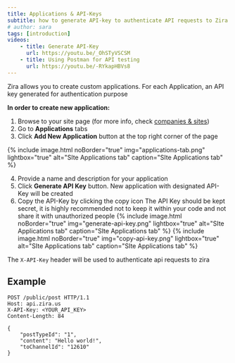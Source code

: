 ```yaml
---
title: Applications & API-Keys
subtitle: how to generate API-key to authenticate API requests to Zira
# author: sara
tags: [introduction]
videos: 
    - title: Generate API-Key
      url: https://youtu.be/_OhSTyVSCSM
    - title: Using Postman for API testing
      url: https://youtu.be/-RYkapHBVs8
---
```


Zira allows you to create custom applications. 
For each Application, an API key generated for authentication purpose

**In order to create new application:**

1. Browse to your site page (for more info, check [companies & sites](../../_docs/getting-started/companies-and-sites.md))
2. Go to **Applications** tabs
3. Click **Add New Application** button at the top right corner of the page

{% include image.html noBorder="true" img="applications-tab.png" lightbox="true" alt="SIte Applications tab" caption="SIte Applications tab" %}

4. Provide a name and description for your application
5. Click **Generate API Key** button. New application with designated API-Key will be created 
6. Copy the API-Key by clicking the copy icon 
The API Key should be kept secret, it is highly recommended not to keep it within your code and not share it with unauthorized people
{% include image.html noBorder="true" img="generate-api-key.png" lightbox="true" alt="SIte Applications tab" caption="SIte Applications tab" %}
{% include image.html noBorder="true" img="copy-api-key.png" lightbox="true" alt="SIte Applications tab" caption="SIte Applications tab" %}


The `X-API-Key` header will be used to authenticate api requests to zira


## Example

```http
POST /public/post HTTP/1.1
Host: api.zira.us
X-API-Key: <YOUR_API_KEY>
Content-Length: 84
 
{
    "postTypeId": "1",
    "content": "Hello world!",
    "toChannelId": "12610"
}
```